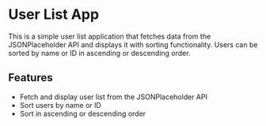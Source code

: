 # User List App

This is a simple user list application that fetches data from the JSONPlaceholder API and displays it with sorting functionality. Users can be sorted by name or ID in ascending or descending order.

## Features

- Fetch and display user list from the JSONPlaceholder API
- Sort users by name or ID
- Sort in ascending or descending order
